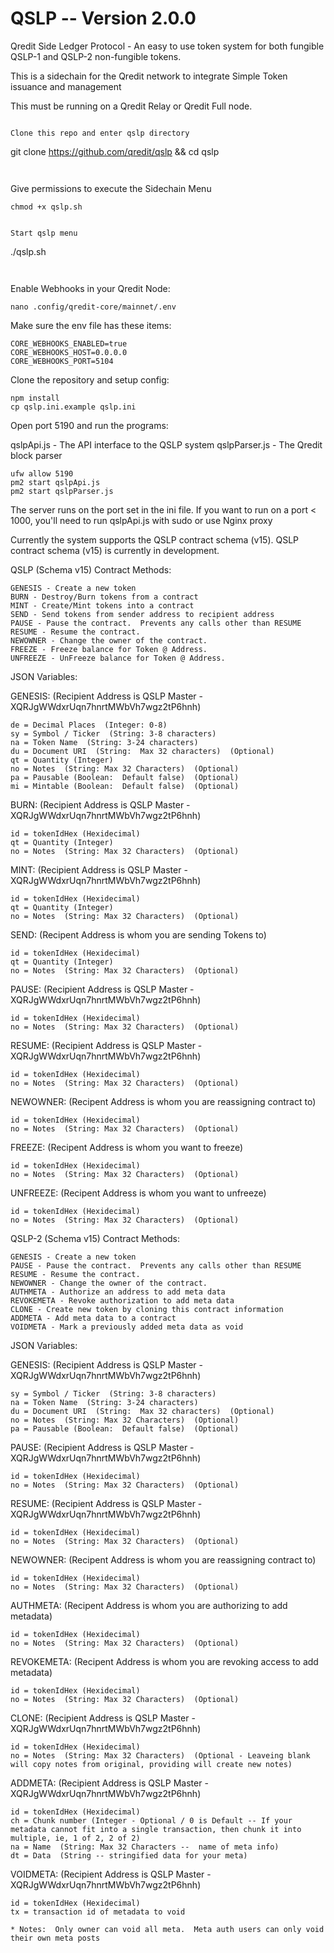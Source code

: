 # QSLP  -- Version 2.0.0
Qredit Side Ledger Protocol - An easy to use token system for both fungible QSLP-1 and QSLP-2 non-fungible tokens.

This is a sidechain for the Qredit network to integrate Simple Token issuance and management

This must be running on a Qredit Relay or Qredit Full node.


```

Clone this repo and enter qslp directory

```
git clone https://github.com/qredit/qslp && cd qslp
```


```

Give permissions to execute the Sidechain Menu

```
chmod +x qslp.sh
```


```

Start qslp menu

```
./qslp.sh
```


```

Enable Webhooks in your Qredit Node:

```
nano .config/qredit-core/mainnet/.env
```

Make sure the env file has these items:

```
CORE_WEBHOOKS_ENABLED=true
CORE_WEBHOOKS_HOST=0.0.0.0
CORE_WEBHOOKS_PORT=5104
```

Clone the repository and setup config:

```
npm install
cp qslp.ini.example qslp.ini
```

Open port 5190 and run the programs:

qslpApi.js - The API interface to the QSLP system
qslpParser.js - The Qredit block parser

```
ufw allow 5190
pm2 start qslpApi.js
pm2 start qslpParser.js
```

The server runs on the port set in the ini file.   If you want to run on a port < 1000, you'll need to run qslpApi.js with sudo or use Nginx proxy

Currently the system supports the QSLP contract schema (v15).   QSLP contract schema (v15) is currently in development.

QSLP (Schema v15) Contract Methods:

```
GENESIS - Create a new token
BURN - Destroy/Burn tokens from a contract
MINT - Create/Mint tokens into a contract
SEND - Send tokens from sender address to recipient address
PAUSE - Pause the contract.  Prevents any calls other than RESUME
RESUME - Resume the contract.
NEWOWNER - Change the owner of the contract.
FREEZE - Freeze balance for Token @ Address.
UNFREEZE - UnFreeze balance for Token @ Address.
```

JSON Variables:

GENESIS:  (Recipient Address is QSLP Master - XQRJgWWdxrUqn7hnrtMWbVh7wgz2tP6hnh)

```
de = Decimal Places  (Integer: 0-8)
sy = Symbol / Ticker  (String: 3-8 characters)
na = Token Name  (String: 3-24 characters)
du = Document URI  (String:  Max 32 characters)  (Optional)
qt = Quantity (Integer)
no = Notes  (String: Max 32 Characters)  (Optional)
pa = Pausable (Boolean:  Default false)  (Optional)
mi = Mintable (Boolean:  Default false)  (Optional)
```

BURN:  (Recipient Address is QSLP Master - XQRJgWWdxrUqn7hnrtMWbVh7wgz2tP6hnh)

```
id = tokenIdHex (Hexidecimal)
qt = Quantity (Integer)
no = Notes  (String: Max 32 Characters)  (Optional)
```

MINT:  (Recipient Address is QSLP Master - XQRJgWWdxrUqn7hnrtMWbVh7wgz2tP6hnh)

```
id = tokenIdHex (Hexidecimal)
qt = Quantity (Integer)
no = Notes  (String: Max 32 Characters)  (Optional)
```

SEND:  (Recipent Address is whom you are sending Tokens to)

```
id = tokenIdHex (Hexidecimal)
qt = Quantity (Integer)
no = Notes  (String: Max 32 Characters)  (Optional)
```

PAUSE:  (Recipient Address is QSLP Master - XQRJgWWdxrUqn7hnrtMWbVh7wgz2tP6hnh)

```
id = tokenIdHex (Hexidecimal)
no = Notes  (String: Max 32 Characters)  (Optional)
```

RESUME:  (Recipient Address is QSLP Master - XQRJgWWdxrUqn7hnrtMWbVh7wgz2tP6hnh)

```
id = tokenIdHex (Hexidecimal)
no = Notes  (String: Max 32 Characters)  (Optional)
```

NEWOWNER:  (Recipent Address is whom you are reassigning contract to)

```
id = tokenIdHex (Hexidecimal)
no = Notes  (String: Max 32 Characters)  (Optional)
```

FREEZE:  (Recipent Address is whom you want to freeze)

```
id = tokenIdHex (Hexidecimal)
no = Notes  (String: Max 32 Characters)  (Optional)
```

UNFREEZE:  (Recipent Address is whom you want to unfreeze)

```
id = tokenIdHex (Hexidecimal)
no = Notes  (String: Max 32 Characters)  (Optional)
```


QSLP-2 (Schema v15) Contract Methods:

```
GENESIS - Create a new token
PAUSE - Pause the contract.  Prevents any calls other than RESUME
RESUME - Resume the contract.
NEWOWNER - Change the owner of the contract.
AUTHMETA - Authorize an address to add meta data
REVOKEMETA - Revoke authorization to add meta data
CLONE - Create new token by cloning this contract information
ADDMETA - Add meta data to a contract
VOIDMETA - Mark a previously added meta data as void
```

JSON Variables:

GENESIS:  (Recipient Address is QSLP Master - XQRJgWWdxrUqn7hnrtMWbVh7wgz2tP6hnh)

```
sy = Symbol / Ticker  (String: 3-8 characters)
na = Token Name  (String: 3-24 characters)
du = Document URI  (String:  Max 32 characters)  (Optional)
no = Notes  (String: Max 32 Characters)  (Optional)
pa = Pausable (Boolean:  Default false)  (Optional)
```

PAUSE:  (Recipient Address is QSLP Master - XQRJgWWdxrUqn7hnrtMWbVh7wgz2tP6hnh)

```
id = tokenIdHex (Hexidecimal)
no = Notes  (String: Max 32 Characters)  (Optional)
```

RESUME:  (Recipient Address is QSLP Master - XQRJgWWdxrUqn7hnrtMWbVh7wgz2tP6hnh)

```
id = tokenIdHex (Hexidecimal)
no = Notes  (String: Max 32 Characters)  (Optional)
```
NEWOWNER:  (Recipent Address is whom you are reassigning contract to)

```
id = tokenIdHex (Hexidecimal)
no = Notes  (String: Max 32 Characters)  (Optional)
```

AUTHMETA:  (Recipent Address is whom you are authorizing to add metadata)

```
id = tokenIdHex (Hexidecimal)
no = Notes  (String: Max 32 Characters)  (Optional)
```

REVOKEMETA:	  (Recipent Address is whom you are revoking access to add metadata)

```
id = tokenIdHex (Hexidecimal)
no = Notes  (String: Max 32 Characters)  (Optional)
```

CLONE:   (Recipient Address is QSLP Master - XQRJgWWdxrUqn7hnrtMWbVh7wgz2tP6hnh)

```
id = tokenIdHex (Hexidecimal)
no = Notes  (String: Max 32 Characters)  (Optional - Leaveing blank will copy notes from original, providing will create new notes)
```

ADDMETA:   (Recipient Address is QSLP Master - XQRJgWWdxrUqn7hnrtMWbVh7wgz2tP6hnh)

```
id = tokenIdHex (Hexidecimal)
ch = Chunk number (Integer - Optional / 0 is Default -- If your metadata cannot fit into a single transaction, then chunk it into multiple, ie, 1 of 2, 2 of 2)
na = Name  (String: Max 32 Characters --  name of meta info)
dt = Data  (String -- stringified data for your meta)
```

VOIDMETA:   (Recipient Address is QSLP Master - XQRJgWWdxrUqn7hnrtMWbVh7wgz2tP6hnh)

```
id = tokenIdHex (Hexidecimal)
tx = transaction id of metadata to void

* Notes:  Only owner can void all meta.  Meta auth users can only void their own meta posts
```
